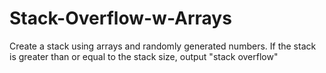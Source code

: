 # Stack-Overflow-w-Arrays
Create a stack using arrays and randomly generated numbers. If the stack is greater than or equal to the stack size, output "stack overflow"
